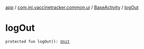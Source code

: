 [app](../../index.md) / [com.jnj.vaccinetracker.common.ui](../index.md) / [BaseActivity](index.md) / [logOut](./log-out.md)

# logOut

`protected fun logOut(): `[`Unit`](https://kotlinlang.org/api/latest/jvm/stdlib/kotlin/-unit/index.html)